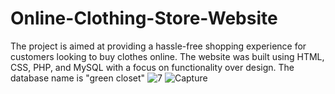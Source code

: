 # Online-Clothing-Store-Website
The project is aimed at providing a hassle-free shopping experience for customers looking to buy clothes online. The website was built using HTML, CSS, PHP, and MySQL with a focus on functionality over design.
The database name is "green closet"
![7](https://user-images.githubusercontent.com/92597456/233393205-ac9180c5-ad3d-47e4-8505-8c43eec2879e.png)
![Capture](https://user-images.githubusercontent.com/92597456/232618394-30b5d51d-dd14-4500-9494-477f2bc76b01.PNG)
